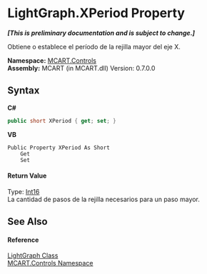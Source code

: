 # LightGraph.XPeriod Property 
 _**\[This is preliminary documentation and is subject to change.\]**_

Obtiene o establece el período de la rejilla mayor del eje X.

**Namespace:**&nbsp;<a href="1c9d7a8e-81d4-838a-f87d-7379b253b6ce">MCART.Controls</a><br />**Assembly:**&nbsp;MCART (in MCART.dll) Version: 0.7.0.0

## Syntax

**C#**<br />
``` C#
public short XPeriod { get; set; }
```

**VB**<br />
``` VB
Public Property XPeriod As Short
	Get
	Set
```


#### Return Value
Type: <a href="http://msdn2.microsoft.com/es-es/library/e07e6fds" target="_blank">Int16</a><br />La cantidad de pasos de la rejilla necesarios para un paso mayor.

## See Also


#### Reference
<a href="f400f8f7-1065-2800-6141-c19ec74de27c">LightGraph Class</a><br /><a href="1c9d7a8e-81d4-838a-f87d-7379b253b6ce">MCART.Controls Namespace</a><br />
